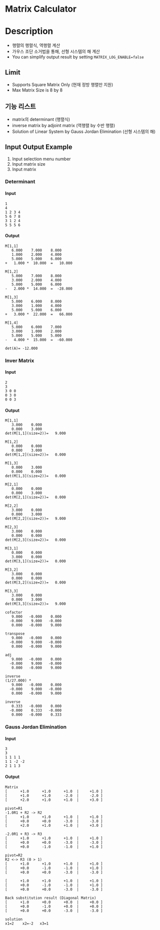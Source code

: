 # Matrix Calculator
# Description
- 행렬의 행렬식, 역행렬 계산
- 가우스 조단 소거법을 통해, 선형 시스템의 해 계산
- You can simplify output result by setting `MATRIX_LOG_ENABLE=false`

## Limit
- Supports Square Matrix Only (현재 정방 행렬만 지원)
- Max Matrix Size is 8 by 8

## 기능 리스트
- matrix의 determinant (행렬식)
- inverse matrix by adjoint matrix (역행렬 by 수반 행렬)
- Solution of Linear System by Gauss Jordan Elimination (선형 시스템의 해)

## Input Output Example
1. Input selection menu number
2. Input matrix size
3. Input matrix
### Determinant
#### Input
```
1
4
1 2 3 4
5 6 7 8
3 1 2 4
5 5 5 6
```
#### Output
```
M[1,1]
   6.000    7.000    8.000
   1.000    2.000    4.000
   5.000    5.000    6.000
+   1.000 *  10.000  =   10.000

M[1,2]
   5.000    7.000    8.000
   3.000    2.000    4.000
   5.000    5.000    6.000
-   2.000 *  14.000  =  -28.000

M[1,3]
   5.000    6.000    8.000
   3.000    1.000    4.000
   5.000    5.000    6.000
+   3.000 *  22.000  =   66.000

M[1,4]
   5.000    6.000    7.000
   3.000    1.000    2.000
   5.000    5.000    5.000
-   4.000 *  15.000  =  -60.000

det(A)= -12.000
```

### Inver Matrix
#### Input
```
2
3
3 0 0
0 3 0
0 0 3
```
#### Output
```
M[1,1]
   3.000    0.000
   0.000    3.000
det(M[1,1](size=2))=   9.000

M[1,2]
   0.000    0.000
   0.000    3.000
det(M[1,2](size=2))=   0.000

M[1,3]
   0.000    3.000
   0.000    0.000
det(M[1,3](size=2))=   0.000

M[2,1]
   0.000    0.000
   0.000    3.000
det(M[2,1](size=2))=   0.000

M[2,2]
   3.000    0.000
   0.000    3.000
det(M[2,2](size=2))=   9.000

M[2,3]
   3.000    0.000
   0.000    0.000
det(M[2,3](size=2))=   0.000

M[3,1]
   0.000    0.000
   3.000    0.000
det(M[3,1](size=2))=   0.000

M[3,2]
   3.000    0.000
   0.000    0.000
det(M[3,2](size=2))=   0.000

M[3,3]
   3.000    0.000
   0.000    3.000
det(M[3,3](size=2))=   9.000

cofactor
   9.000   -0.000    0.000
  -0.000    9.000   -0.000
   0.000   -0.000    9.000

transpose
   9.000   -0.000    0.000
  -0.000    9.000   -0.000
   0.000   -0.000    9.000

adj
   9.000   -0.000    0.000
  -0.000    9.000   -0.000
   0.000   -0.000    9.000

inverse
(1/27.000) *
   9.000   -0.000    0.000
  -0.000    9.000   -0.000
   0.000   -0.000    9.000

inverse
   0.333   -0.000    0.000
  -0.000    0.333   -0.000
   0.000   -0.000    0.333
```

### Gauss Jordan Elimination
#### Input
```
3
3
1 1 1 1
1 1 -2 -2
2 1 1 3
```
#### Output
```
Matrix
[      +1.0      +1.0      +1.0  |     +1.0 ]
[      +1.0      +1.0      -2.0  |     -2.0 ]
[      +2.0      +1.0      +1.0  |     +3.0 ]

pivot=R1
-1.0R1 + R2 -> R2
[      +1.0      +1.0      +1.0  |     +1.0 ]
[      +0.0      +0.0      -3.0  |     -3.0 ]
[      +2.0      +1.0      +1.0  |     +3.0 ]

-2.0R1 + R3 -> R3
[      +1.0      +1.0      +1.0  |     +1.0 ]
[      +0.0      +0.0      -3.0  |     -3.0 ]
[      +0.0      -1.0      -1.0  |     +1.0 ]

pivot=R2
R2 <-> R3 (0 > 1)
[      +1.0      +1.0      +1.0  |     +1.0 ]
[      +0.0      -1.0      -1.0  |     +1.0 ]
[      +0.0      +0.0      -3.0  |     -3.0 ]

[      +1.0      +1.0      +1.0  |     +1.0 ]
[      +0.0      -1.0      -1.0  |     +1.0 ]
[      +0.0      +0.0      -3.0  |     -3.0 ]

Back substitution result (Diagonal Matrix)
[      +1.0      +0.0      +0.0  |     +0.0 ]
[      +0.0      -1.0      +0.0  |     +0.0 ]
[      +0.0      +0.0      -3.0  |     -3.0 ]

solution
x1=2    x2=-2   x3=1
```
